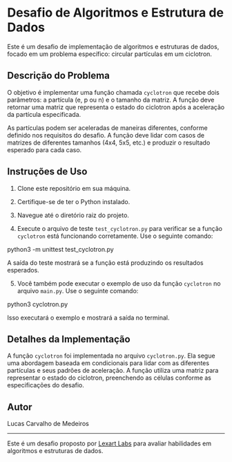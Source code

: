 # Desafio de Algoritmos e Estrutura de Dados

Este é um desafio de implementação de algoritmos e estruturas de dados, focado em um problema específico: circular partículas em um ciclotron.

## Descrição do Problema

O objetivo é implementar uma função chamada `cyclotron` que recebe dois parâmetros: a partícula (e, p ou n) e o tamanho da matriz. A função deve retornar uma matriz que representa o estado do ciclotron após a aceleração da partícula especificada.

As partículas podem ser aceleradas de maneiras diferentes, conforme definido nos requisitos do desafio. A função deve lidar com casos de matrizes de diferentes tamanhos (4x4, 5x5, etc.) e produzir o resultado esperado para cada caso.

## Instruções de Uso

1. Clone este repositório em sua máquina.

2. Certifique-se de ter o Python instalado.

3. Navegue até o diretório raiz do projeto.

4. Execute o arquivo de teste `test_cyclotron.py` para verificar se a função `cyclotron` está funcionando corretamente. Use o seguinte comando:

python3 -m unittest test_cyclotron.py


A saída do teste mostrará se a função está produzindo os resultados esperados.

5. Você também pode executar o exemplo de uso da função `cyclotron` no arquivo `main.py`. Use o seguinte comando:

python3 cyclotron.py


Isso executará o exemplo e mostrará a saída no terminal.

## Detalhes da Implementação

A função `cyclotron` foi implementada no arquivo `cyclotron.py`. Ela segue uma abordagem baseada em condicionais para lidar com as diferentes partículas e seus padrões de aceleração. A função utiliza uma matriz para representar o estado do ciclotron, preenchendo as células conforme as especificações do desafio.

## Autor

Lucas Carvalho de Medeiros

---

Este é um desafio proposto por [Lexart Labs](https://www.lexartlabs.com) para avaliar habilidades em algoritmos e estruturas de dados.

